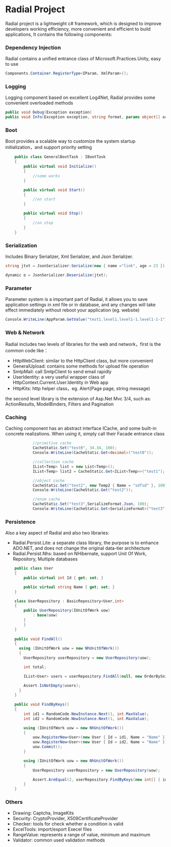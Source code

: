 Radial Project
======
Radial project is a lightweight c# framework, which is designed to improve developers working efficiency, more convenient and efficient to build applications, It contains the following components:

### Dependency Injection ###
Radial contains a unified entrance class of Microsoft.Practices.Unity, easy to use

```csharp
Components.Container.RegisterType<IParam, XmlParam>();
```

### Logging ###
Logging component based on excellent Log4Net, Radial provides some convenient overloaded methods

```csharp
public void Debug(Exception exception)
public void Info(Exception exception, string format, params object[] args)
```

### Boot ###
Boot provides a scalable way to customize the system startup initialization，and support priority setting

```csharp
    public class GeneralBootTask : IBootTask
    {
        public virtual void Initialize()
        {
            //some works
        }

        public virtual void Start()
        {
            //on start 
        }

        public virtual void Stop()
        {
            //on stop 
        }
    }
```

###	Serialization ###
Includes Binary Serializer, Xml Serializer, and Json Serializer.

```csharp
string jtxt = JsonSerializer.Serialize(new { name ="link", age = 23 });

dynamic o = JsonSerializer.Deserialize(jtxt);
```

### Parameter ###
Parameter system is a important part of Radial, it allows you to save application settings in xml file or in database, and any changes will take effect immediately without reboot your application (eg. website) 

```csharp
Console.WriteLine(AppParam.GetValue("test1.level1.level1-1.level1-1-1"));
```

### Web & Network ###
Radial includes two levels of libraries for the web and network，first is the common code like：

- HttpWebClient: similar to the HttpClient class, but more convenient
- GeneralUpload: contains some methods for upload file operation
- SmtpMail: call SmtpClient to send email rapidly
- UserIdentity: a very useful wrapper class of HttpContext.Current.User.Identity in Web app
- HttpKits: http helper class，eg. Alert(Page page, string message)

the second level library is the extension of Asp.Net Mvc 3/4, such as: ActionResults, ModelBinders, Filters and Pagination

### Caching ###
Caching component has an abstract interface ICache, and some built-in concrete realizations. When using it, simply call their Facade entrance class

```csharp
            //primitive cache
            CacheStatic.Set("test0", 34.34, 100);
            Console.WriteLine(CacheStatic.Get<decimal>("test0"));

            //collection cache
            IList<Temp> list = new List<Temp>();
            IList<Temp> list2 = CacheStatic.Get<IList<Temp>>("test1");

            //object cache
            CacheStatic.Set("test2", new Temp2 { Name = "sdfsd" }, 100);
            Console.WriteLine(CacheStatic.Get("test2"));

            //enum cache
            CacheStatic.Set("test3",SerializeFormat.Json, 100);
            Console.WriteLine(CacheStatic.Get<SerializeFormat>("test3"));
```

### Persistence ###
Also a key aspect of Radial and also two libraries:
- Radial.Persist.Lite: a separate class library, the purpose is to enhance ADO.NET, and does not change the original data-tier architecture
- Radial.Persist.Nhs: based on NHibernate, support Unit Of Work, Repository, Multiple databases

```csharp
    public class User
    {
        public virtual int Id { get; set; }

        public virtual string Name { get; set; }
    }

    class UserRepository : BasicRepository<User,int>
    {
        public UserRepository(IUnitOfWork uow)
            : base(uow)
        {
        }
    }
    
    public void FindAll()
    {
      using (IUnitOfWork uow = new NhUnitOfWork())
      {
        UserRepository userRepository = new UserRepository(uow);

        int total;

        IList<User> users = userRepository.FindAll(null, new OrderBySnippet<User>[] { new OrderBySnippet<User>(o => o.Id, false) }, 5, 1, out total);

        Assert.IsNotEmpty(users);
      }
    }
    
    public void FindByKeys()
    {
        int id1 = RandomCode.NewInstance.Next(1, int.MaxValue);
        int id2 = RandomCode.NewInstance.Next(1, int.MaxValue);

        using (IUnitOfWork uow = new NhUnitOfWork())
        {
            uow.RegisterNew<User>(new User { Id = id1, Name = "Name" });
            uow.RegisterNew<User>(new User { Id = id2, Name = "Name" });
            uow.Commit();
        }

        using (IUnitOfWork uow = new NhUnitOfWork())
        {
            UserRepository userRepository = new UserRepository(uow);

            Assert.AreEqual(2, userRepository.FindByKeys(new int[] { id1, id2 }).Count);
        }
    }
```

### Others ###
- Drawing: Captcha, ImageKits
- Security: CryptoProvider, X509CertificateProvider
- Checker: tools for check whether a condition is valid
- ExcelTools: import/export Execel files
- RangeValue: represents a range of value, minimum and maximum
- Validator: common used validation methods